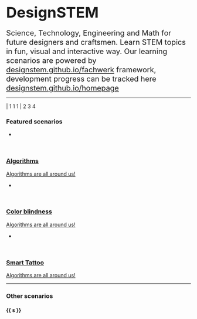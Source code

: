 # <big><big>DesignSTEM</big></big>

<big><big>Science, Technology, Engineering and Math for future designers and craftsmen. Learn STEM topics in fun, visual and interactive way. Our learning scenarios are powered by <a href="https://designstem.github.io/fachwerk">designstem.github.io/fachwerk</a> framework, development progress can be tracked here <a href="https://designstem.github.io/homepage">designstem.github.io/homepage</a></big></big>

---

| 1 1 1
| 2 3 4

### Featured scenarios

-

<a href="./algorithms">
<f-card style="font-weight: normal;">

<center>
<f-scene>
  <f-grid-pattern scale="0.8">
    <f-circle slot-scope="data" :r="any([0.1,0.2,0.3])" />
  </f-grid-pattern>
</f-scene>
</center>
<br>

### Algorithms

Algorithms are all around us!
</f-card>
</a>

-

<a href="./algorithms">
<f-card style="font-weight: normal;">

<center>
<f-scene>
  <f-grid-pattern scale="0.8">
    <f-circle slot-scope="data" :r="any([0.1,0.2,0.3])" />
  </f-grid-pattern>
</f-scene>
</center>
<br>

### Color blindness

Algorithms are all around us!
</f-card>
</a>

-

<a href="./algorithms">
<f-card style="font-weight: normal;">

<center>
<f-scene>
  <f-grid-pattern scale="0.8">
    <f-circle slot-scope="data" :r="any([0.1,0.2,0.3])" />
  </f-grid-pattern>
</f-scene>
</center>
<br>

### Smart Tattoo

Algorithms are all around us!
</f-card>
</a>


---

### Other scenarios

<div class="grid" style="--cols: 1fr 1fr 1fr 1fr">

<f-card v-for="s in ['algorithms','colorbits','colorblindness','dyes','easing','example','frequency','frequency_camera','hexagons','metamerism','patterns','plastics','pottery','rgblamp_mixer','rgblamp_timeline','rgblamp_vision','spirals','sunshade','tattoo','tattoo_icons','triangles_explorer','triangles_corners']">
  <a :href="'./' + s"><h4>{{ s }}</h4></a>
  <br><br><br><br><br>
</f-card>
